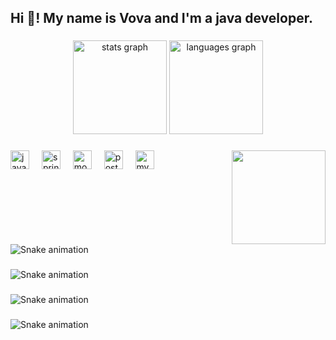 <h2 align="left">Hi 👋! My name is Vova and I'm a java developer.</h2>

###

<div align="center">
  <img src="https://github-readme-stats.vercel.app/api?username=KovachVolodymer&hide_title=false&hide_rank=false&show_icons=true&include_all_commits=true&count_private=true&disable_animations=false&theme=dracula&locale=en&hide_border=false" height="150" alt="stats graph"  />
  <img src="https://github-readme-stats.vercel.app/api/top-langs?username=KovachVolodymer&locale=en&hide_title=false&layout=compact&card_width=320&langs_count=5&theme=dracula&hide_border=false" height="150" alt="languages graph"  />
</div>

###

<img align="right" height="150" src="https://i.imgflip.com/65efzo.gif"  />

###

<div align="left">
  <img src="https://cdn.jsdelivr.net/gh/devicons/devicon/icons/java/java-original.svg" height="30" alt="java logo"  />
  <img width="12" />
  <img src="https://cdn.jsdelivr.net/gh/devicons/devicon/icons/spring/spring-original.svg" height="30" alt="spring logo"  />
  <img width="12" />
  <img src="https://cdn.jsdelivr.net/gh/devicons/devicon/icons/mongodb/mongodb-original.svg" height="30" alt="mongodb logo"  />
  <img width="12" />
  <img src="https://cdn.jsdelivr.net/gh/devicons/devicon/icons/postgresql/postgresql-original.svg" height="30" alt="postgresql logo"  />
  <img width="12" />
  <img src="https://cdn.jsdelivr.net/gh/devicons/devicon/icons/mysql/mysql-original.svg" height="30" alt="mysql logo"  />
</div>

###

<br clear="both">

<img src="https://raw.githubusercontent.com/KovachVolodymer/KovachVolodymer/output/snake.svg" alt="Snake animation" />

###

<img src="https://raw.githubusercontent.com/KovachVolodymer/KovachVolodymer/output/snake.svg" alt="Snake animation" />

###

<img src="https://raw.githubusercontent.com/KovachVolodymer/KovachVolodymer/output/snake.svg" alt="Snake animation" />

###

<img src="https://raw.githubusercontent.com/KovachVolodymer/KovachVolodymer/output/snake.svg" alt="Snake animation" />

###
